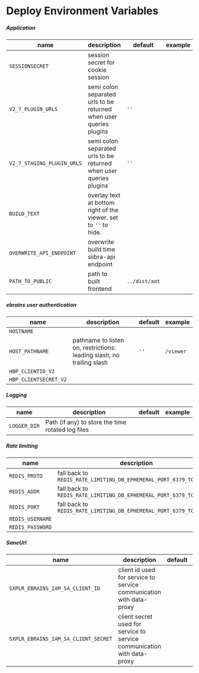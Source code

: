 # Deploy Environment Variables

##### Application

| name | description | default | example |
| --- | --- | --- | --- |
| `SESSIONSECRET` | session secret for cookie session |
| `V2_7_PLUGIN_URLS` | semi colon separated urls to be returned when user queries plugins | `''`
| `V2_7_STAGING_PLUGIN_URLS` | semi colon separated urls to be returned when user queries plugins | `''`
| `BUILD_TEXT` | overlay text at bottom right of the viewer. set to `''` to hide. | |
| `OVERWRITE_API_ENDPOINT` | overwrite build time siibra-api endpoint |
| `PATH_TO_PUBLIC` | path to built frontend | `../dist/aot` |


##### ebrains user authentication

| name | description | default | example |
| --- | --- | --- | --- |
| `HOSTNAME` | 
| `HOST_PATHNAME` | pathname to listen on, restrictions: leading slash, no trailing slash | `''` | `/viewer` |
| `HBP_CLIENTID_V2` | 
| `HBP_CLIENTSECRET_V2` | 


##### Logging

| name | description | default | example |
| --- | --- | --- | --- |
| `LOGGER_DIR` | Path (if any) to store the time rotated log files |  |

##### Rate limiting

| name | description | default | example |
| --- | --- | --- | --- |
| `REDIS_PROTO` | fall back to `REDIS_RATE_LIMITING_DB_EPHEMERAL_PORT_6379_TCP_PROTO` |
| `REDIS_ADDR` | fall back to `REDIS_RATE_LIMITING_DB_EPHEMERAL_PORT_6379_TCP_ADDR` |
| `REDIS_PORT` | fall back to `REDIS_RATE_LIMITING_DB_EPHEMERAL_PORT_6379_TCP_PORT` |
| `REDIS_USERNAME` |
| `REDIS_PASSWORD` |

##### SaneUrl

| name | description | default | example |
| --- | --- | --- | --- |
| `SXPLR_EBRAINS_IAM_SA_CLIENT_ID` | client id used for service to service communication with data-proxy | 
| `SXPLR_EBRAINS_IAM_SA_CLIENT_SECRET` | client secret used for service to service communication with data-proxy |